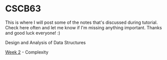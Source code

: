 # CSCB63
This is where I will post some of the notes that's discussed during tutorial. Check here often and let me know if I'm missing anything important.
Thanks and good luck everyone! :)

Design and Analysis of Data Structures

[Week 2] - Complexity

[//]: # (These are reference links used in the body of this note and get stripped out when the markdown processor does its 
job. There is no need to format nicely because it shouldn't be seen. 
Thanks SO - http://stackoverflow.com/questions/4823468/store-comments-in-markdown-syntax)

   [Week 2]: <https://github.com/YufeiCui/CSCB63/tree/master/tutorials/week2.pdf>

